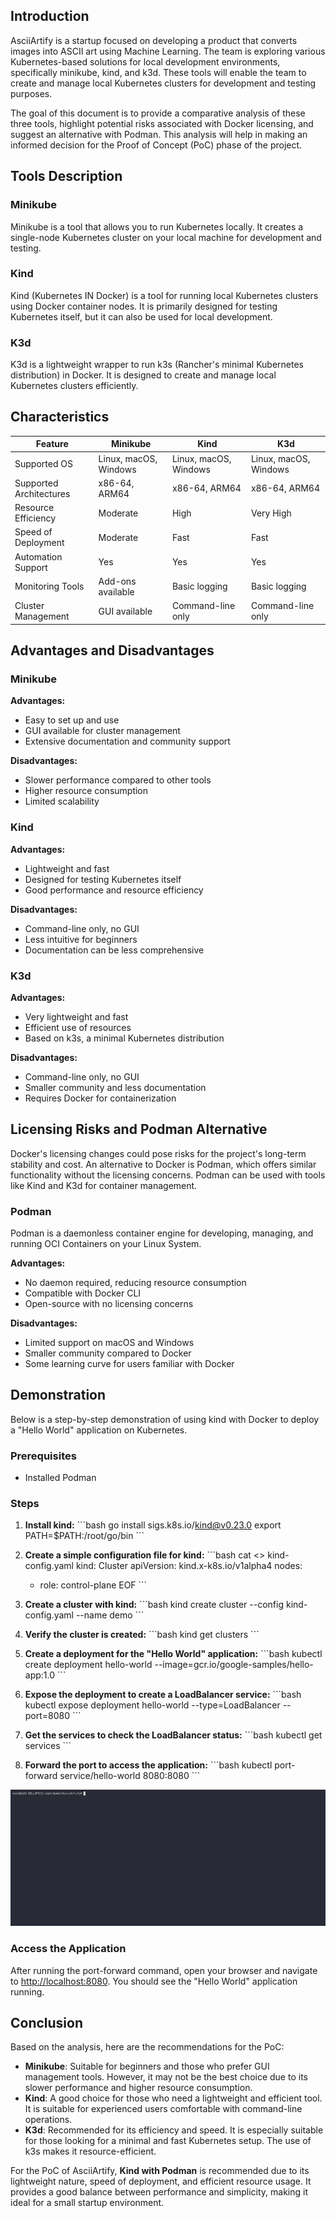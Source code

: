 ## Introduction

AsciiArtify is a startup focused on developing a product that converts images into ASCII art using Machine Learning. The team is exploring various Kubernetes-based solutions for local development environments, specifically minikube, kind, and k3d. These tools will enable the team to create and manage local Kubernetes clusters for development and testing purposes.

The goal of this document is to provide a comparative analysis of these three tools, highlight potential risks associated with Docker licensing, and suggest an alternative with Podman. This analysis will help in making an informed decision for the Proof of Concept (PoC) phase of the project.

## Tools Description

### Minikube
Minikube is a tool that allows you to run Kubernetes locally. It creates a single-node Kubernetes cluster on your local machine for development and testing.

### Kind
Kind (Kubernetes IN Docker) is a tool for running local Kubernetes clusters using Docker container nodes. It is primarily designed for testing Kubernetes itself, but it can also be used for local development.

### K3d
K3d is a lightweight wrapper to run k3s (Rancher's minimal Kubernetes distribution) in Docker. It is designed to create and manage local Kubernetes clusters efficiently.

## Characteristics

| Feature                | Minikube                    | Kind                         | K3d                           |
|------------------------|-----------------------------|------------------------------|------------------------------|
| Supported OS           | Linux, macOS, Windows       | Linux, macOS, Windows        | Linux, macOS, Windows        |
| Supported Architectures| x86-64, ARM64               | x86-64, ARM64                | x86-64, ARM64                |
| Resource Efficiency    | Moderate                    | High                         | Very High                    |
| Speed of Deployment    | Moderate                    | Fast                         | Fast                         |
| Automation Support     | Yes                         | Yes                          | Yes                          |
| Monitoring Tools       | Add-ons available           | Basic logging                | Basic logging                |
| Cluster Management     | GUI available               | Command-line only            | Command-line only            |

## Advantages and Disadvantages

### Minikube
**Advantages:**
- Easy to set up and use
- GUI available for cluster management
- Extensive documentation and community support

**Disadvantages:**
- Slower performance compared to other tools
- Higher resource consumption
- Limited scalability

### Kind
**Advantages:**
- Lightweight and fast
- Designed for testing Kubernetes itself
- Good performance and resource efficiency

**Disadvantages:**
- Command-line only, no GUI
- Less intuitive for beginners
- Documentation can be less comprehensive

### K3d
**Advantages:**
- Very lightweight and fast
- Efficient use of resources
- Based on k3s, a minimal Kubernetes distribution

**Disadvantages:**
- Command-line only, no GUI
- Smaller community and less documentation
- Requires Docker for containerization

## Licensing Risks and Podman Alternative

Docker's licensing changes could pose risks for the project's long-term stability and cost. An alternative to Docker is Podman, which offers similar functionality without the licensing concerns. Podman can be used with tools like Kind and K3d for container management.

### Podman
Podman is a daemonless container engine for developing, managing, and running OCI Containers on your Linux System.

**Advantages:**
- No daemon required, reducing resource consumption
- Compatible with Docker CLI
- Open-source with no licensing concerns

**Disadvantages:**
- Limited support on macOS and Windows
- Smaller community compared to Docker
- Some learning curve for users familiar with Docker

## Demonstration

Below is a step-by-step demonstration of using kind with Docker to deploy a "Hello World" application on Kubernetes.

### Prerequisites
- Installed Podman

### Steps

1. **Install kind:**
   \`\`\`bash
   go install sigs.k8s.io/kind@v0.23.0
   export PATH=\$PATH:/root/go/bin
   \`\`\`

2. **Create a simple configuration file for kind:**
   \`\`\`bash
   cat <<EOF >> kind-config.yaml
   kind: Cluster
   apiVersion: kind.x-k8s.io/v1alpha4
   nodes:
   - role: control-plane
   EOF
   \`\`\`

3. **Create a cluster with kind:**
   \`\`\`bash
   kind create cluster --config kind-config.yaml --name demo
   \`\`\`

4. **Verify the cluster is created:**
   \`\`\`bash
   kind get clusters
   \`\`\`

5. **Create a deployment for the "Hello World" application:**
   \`\`\`bash
   kubectl create deployment hello-world --image=gcr.io/google-samples/hello-app:1.0
   \`\`\`

6. **Expose the deployment to create a LoadBalancer service:**
   \`\`\`bash
   kubectl expose deployment hello-world --type=LoadBalancer --port=8080
   \`\`\`

8. **Get the services to check the LoadBalancer status:**
   \`\`\`bash
   kubectl get services
   \`\`\`

9. **Forward the port to access the application:**
   \`\`\`bash
   kubectl port-forward service/hello-world 8080:8080
   \`\`\`

![Image](/data/demo.gif)

### Access the Application

After running the port-forward command, open your browser and navigate to [http://localhost:8080](http://localhost:8080). You should see the "Hello World" application running.

## Conclusion

Based on the analysis, here are the recommendations for the PoC:

- **Minikube**: Suitable for beginners and those who prefer GUI management tools. However, it may not be the best choice due to its slower performance and higher resource consumption.
- **Kind**: A good choice for those who need a lightweight and efficient tool. It is suitable for experienced users comfortable with command-line operations.
- **K3d**: Recommended for its efficiency and speed. It is especially suitable for those looking for a minimal and fast Kubernetes setup. The use of k3s makes it resource-efficient.

For the PoC of AsciiArtify, **Kind with Podman** is recommended due to its lightweight nature, speed of deployment, and efficient resource usage. It provides a good balance between performance and simplicity, making it ideal for a small startup environment.